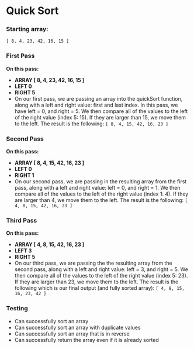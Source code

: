 # Quick Sort

### Starting array:
`[ 8, 4, 23, 42, 16, 15 ] `

### First Pass
**On this pass:**
- **ARRAY [ 8, 4, 23, 42, 16, 15 ]**
- **LEFT 0**
- **RIGHT 5**
- On our first pass, we are passing an array into the quickSort function, along with a left and right value: first and last index. In this pass, we have left = 0, and right = 5. We then compare all of the values to the left of the right value (index 5: 15). If they are larger than 15, we move them to the left. The result is the following:
`[ 8, 4, 15, 42, 16, 23 ]`

### Second Pass
**On this pass:**
- **ARRAY [ 8, 4, 15, 42, 16, 23 ]**
- **LEFT 0**
- **RIGHT 1**
- On our second pass, we are passing in the resulting array from the first pass, along with a left and right value: left = 0, and right = 1. We then compare all of the values to the left of the right value (index 1: 4). If they are larger than 4, we move them to the left. The result is the following:
`[ 4, 8, 15, 42, 16, 23 ]`

### Third Pass
**On this pass:**
- **ARRAY [ 4, 8, 15, 42, 16, 23 ]**
- **LEFT 3**
- **RIGHT 5**
- On our third pass, we are passing the the resulting array from the second pass, along with a left and right value: left = 3, and right = 5. We then compare all of the values to the left of the right value (index 5: 23). If they are larger than 23, we move them to the left. The result is the following which is our final output (and fully sorted array):
`[ 4, 8, 15, 16, 23, 42 ]`

### Testing
* Can successfully sort an array
* Can successfully sort an array with duplicate values
* Can successfully sort an array that is in reverse
* Can successfully return the array even if it is already sorted

